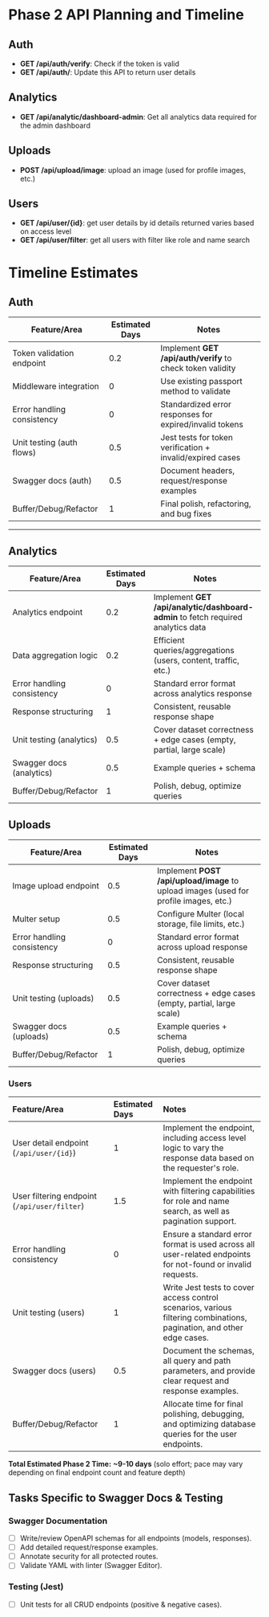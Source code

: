 # Phase 2 API Planning and Timeline

## Auth

- **GET /api/auth/verify**: Check if the token is valid
- **GET /api/auth/**: Update this API to return user details

## Analytics

- **GET /api/analytic/dashboard-admin**: Get all analytics data required for the admin dashboard

## Uploads

- **POST /api/upload/image**: upload an image (used for profile images, etc.)

## Users

- **GET /api/user/{id}**: get user details by id details returned varies based on access level
- **GET /api/user/filter**: get all users with filter like role and name search

# Timeline Estimates

## Auth

| Feature/Area               | Estimated Days | Notes                                                      |
| -------------------------- | -------------- | ---------------------------------------------------------- |
| Token validation endpoint  | 0.2            | Implement **GET /api/auth/verify** to check token validity |
| Middleware integration     | 0              | Use existing passport method to validate                   |
| Error handling consistency | 0              | Standardized error responses for expired/invalid tokens    |
| Unit testing (auth flows)  | 0.5            | Jest tests for token verification + invalid/expired cases  |
| Swagger docs (auth)        | 0.5            | Document headers, request/response examples                |
| Buffer/Debug/Refactor      | 1              | Final polish, refactoring, and bug fixes                   |

---

## Analytics

| Feature/Area               | Estimated Days | Notes                                                                            |
| -------------------------- | -------------- | -------------------------------------------------------------------------------- |
| Analytics endpoint         | 0.2            | Implement **GET /api/analytic/dashboard-admin** to fetch required analytics data |
| Data aggregation logic     | 0.2            | Efficient queries/aggregations (users, content, traffic, etc.)                   |
| Error handling consistency | 0              | Standard error format across analytics response                                  |
| Response structuring       | 1              | Consistent, reusable response shape                                              |
| Unit testing (analytics)   | 0.5            | Cover dataset correctness + edge cases (empty, partial, large scale)             |
| Swagger docs (analytics)   | 0.5            | Example queries + schema                                                         |
| Buffer/Debug/Refactor      | 1              | Polish, debug, optimize queries                                                  |

## Uploads

| Feature/Area               | Estimated Days | Notes                                                                                 |
| -------------------------- | -------------- | ------------------------------------------------------------------------------------- |
| Image upload endpoint      | 0.5            | Implement **POST /api/upload/image** to upload images (used for profile images, etc.) |
| Multer setup               | 0.5            | Configure Multer (local storage, file limits, etc.)                                   |
| Error handling consistency | 0              | Standard error format across upload response                                          |
| Response structuring       | 0.5            | Consistent, reusable response shape                                                   |
| Unit testing (uploads)     | 0.5            | Cover dataset correctness + edge cases (empty, partial, large scale)                  |
| Swagger docs (uploads)     | 0.5            | Example queries + schema                                                              |
| Buffer/Debug/Refactor      | 1              | Polish, debug, optimize queries                                                       |

### Users

| Feature/Area                                 | Estimated Days | Notes                                                                                                                 |
| :------------------------------------------- | :------------- | :-------------------------------------------------------------------------------------------------------------------- |
| User detail endpoint (`/api/user/{id}`)      | 1              | Implement the endpoint, including access level logic to vary the response data based on the requester's role.         |
| User filtering endpoint (`/api/user/filter`) | 1.5            | Implement the endpoint with filtering capabilities for role and name search, as well as pagination support.           |
| Error handling consistency                   | 0              | Ensure a standard error format is used across all user-related endpoints for not-found or invalid requests.           |
| Unit testing (users)                         | 1              | Write Jest tests to cover access control scenarios, various filtering combinations, pagination, and other edge cases. |
| Swagger docs (users)                         | 0.5            | Document the schemas, all query and path parameters, and provide clear request and response examples.                 |
| Buffer/Debug/Refactor                        | 1              | Allocate time for final polishing, debugging, and optimizing database queries for the user endpoints.                 |

**Total Estimated Phase 2 Time:** **~9-10 days** (solo effort; pace may vary depending on final endpoint count and feature depth)

## Tasks Specific to Swagger Docs & Testing

### Swagger Documentation

- [ ] Write/review OpenAPI schemas for all endpoints (models, responses).
- [ ] Add detailed request/response examples.
- [ ] Annotate security for all protected routes.
- [ ] Validate YAML with linter (Swagger Editor).

### Testing (Jest)

- [ ] Unit tests for all CRUD endpoints (positive & negative cases).
